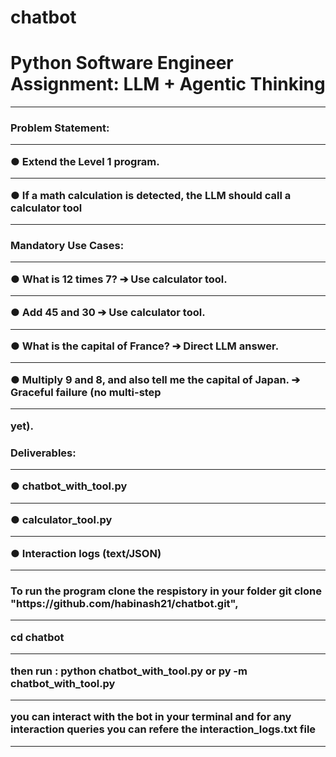 # chatbot
<h1><b>Python Software Engineer Assignment: LLM + Agentic Thinking</b></h1><hr>

<h3>
  Problem Statement:<hr>
  ● Extend the Level 1 program.<hr>
  ● If a math calculation is detected, the LLM should call a calculator tool<hr>
</h3>

<h3>
  Mandatory Use Cases:<hr>
  ● What is 12 times 7? ➔ Use calculator tool.<hr>
  ● Add 45 and 30 ➔ Use calculator tool.<hr>
  ● What is the capital of France? ➔ Direct LLM answer.<hr>
  ● Multiply 9 and 8, and also tell me the capital of Japan. ➔ Graceful failure (no multi-step<hr>
yet).
</h3>

<h3>
  Deliverables:<hr>
    ● chatbot_with_tool.py<hr>
    ● calculator_tool.py<hr>
    ● Interaction logs (text/JSON)<hr>
</h3>

<h3>
  <b>
    To run the program clone the respistory in your folder git clone "https://github.com/habinash21/chatbot.git",<hr>
    cd chatbot<hr>
    then run :
        python chatbot_with_tool.py 
            or
        py -m chatbot_with_tool.py<hr>
    you can interact with the bot in your terminal and for any interaction queries you can refere the interaction_logs.txt file<hr>
  </b>
</h3>
